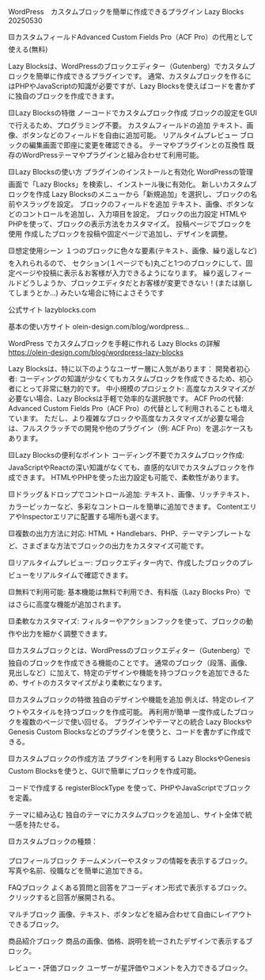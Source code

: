 WordPress　カスタムブロックを簡単に作成できるプラグイン Lazy Blocks 20250530

🟨カスタムフィールドAdvanced Custom Fields Pro（ACF Pro）の代用として使える(無料)

Lazy Blocksは、WordPressのブロックエディター（Gutenberg）でカスタムブロックを簡単に作成できるプラグインです。
通常、カスタムブロックを作るにはPHPやJavaScriptの知識が必要ですが、Lazy Blocksを使えばコードを書かずに独自のブロックを作成できます。

🟨Lazy Blocksの特徴
ノーコードでカスタムブロック作成
ブロックの設定をGUIで行えるため、プログラミング不要。
カスタムフィールドの追加
テキスト、画像、ボタンなどのフィールドを自由に追加可能。
リアルタイムプレビュー
ブロックの編集画面で即座に変更を確認できる。
テーマやプラグインとの互換性
既存のWordPressテーマやプラグインと組み合わせて利用可能。

🟨Lazy Blocksの使い方
プラグインのインストールと有効化
WordPressの管理画面で「Lazy Blocks」を検索し、インストール後に有効化。
新しいカスタムブロックを作成
Lazy Blocksのメニューから「新規追加」を選択し、ブロックの名前やスラッグを設定。
ブロックのフィールドを追加
テキスト、画像、ボタンなどのコントロールを追加し、入力項目を設定。
ブロックの出力設定
HTMLやPHPを使って、ブロックの表示方法をカスタマイズ。
投稿ページでブロックを使用
作成したブロックを投稿や固定ページで追加し、デザインを調整。

🟨想定使用シーン
１つのブロックに色々な要素(テキスト、画像、繰り返しなど)を入れられるので、
セクション(１ページでも)丸ごと1つのブロックにして、固定ページや投稿に表示＆お客様が入力できるようになります。
繰り返しフィールドどうしようか、ブロックエディタだとお客様が変更できない！(または崩してしまうとか…)
みたいな場合に特によさそうです

公式サイト
lazyblocks.com

基本の使い方サイト
olein-design.com/blog/wordpress…

WordPress でカスタムブロックを手軽に作れる Lazy Blocks の詳解
https://olein-design.com/blog/wordpress-lazy-blocks



Lazy Blocksは、特に以下のようなユーザー層に人気があります：
開発者初心者: コーディングの知識が少なくてもカスタムブロックを作成できるため、初心者にとって非常に魅力的です。
中小規模のプロジェクト: 高度なカスタマイズが必要ない場合、Lazy Blocksは手軽で効率的な選択肢です。
ACF Proの代替: Advanced Custom Fields Pro（ACF Pro）の代替として利用されることも増えています。
ただし、より複雑なブロックや高度なカスタマイズが必要な場合は、フルスクラッチでの開発や他のプラグイン（例: ACF Pro）を選ぶケースもあります。

🟨Lazy Blocksの便利なポイント
コーディング不要でカスタムブロック作成:
JavaScriptやReactの深い知識がなくても、直感的なUIでカスタムブロックを作成できます。
HTMLやPHPを使った出力設定も可能で、柔軟性があります。

🟨ドラッグ＆ドロップでコントロール追加:
テキスト、画像、リッチテキスト、カラーピッカーなど、多彩なコントロールを簡単に追加できます。
ContentエリアやInspectorエリアに配置する場所も選べます。

🟨複数の出力方法に対応:
HTML + Handlebars、PHP、テーマテンプレートなど、さまざまな方法でブロックの出力をカスタマイズ可能です。

🟨リアルタイムプレビュー:
ブロックエディター内で、作成したブロックのプレビューをリアルタイムで確認できます。

🟨無料で利用可能:
基本機能は無料で利用でき、有料版（Lazy Blocks Pro）ではさらに高度な機能が追加されます。

🟨柔軟なカスタマイズ:
フィルターやアクションフックを使って、ブロックの動作や出力を細かく調整できます。


🟨カスタムブロックとは、WordPressのブロックエディター（Gutenberg）で独自のブロックを作成できる機能のことです。
通常のブロック（段落、画像、見出しなど）に加えて、特定のデザインや機能を持つブロックを追加できるため、サイトのカスタマイズがより柔軟になります。

🟨カスタムブロックの特徴
独自のデザインや機能を追加
例えば、特定のレイアウトやスタイルを持つブロックを作成可能。
再利用が簡単
一度作成したブロックを複数のページで使い回せる。
プラグインやテーマとの統合
Lazy BlocksやGenesis Custom Blocksなどのプラグインを使うと、コードを書かずに作成できる。

🟨カスタムブロックの作成方法
プラグインを利用する
Lazy BlocksやGenesis Custom Blocksを使うと、GUIで簡単にブロックを作成可能。

コードで作成する
registerBlockType を使って、PHPやJavaScriptでブロックを定義。

テーマに組み込む
独自のテーマにカスタムブロックを追加し、サイト全体で統一感を持たせる。


🟨カスタムブロックの種類：

プロフィールブロック
チームメンバーやスタッフの情報を表示するブロック。写真や名前、役職などを簡単に追加できる。

FAQブロック
よくある質問と回答をアコーディオン形式で表示するブロック。クリックすると回答が展開される。

マルチブロック
画像、テキスト、ボタンなどを組み合わせて自由にレイアウトできるブロック。

商品紹介ブロック
商品の画像、価格、説明を統一されたデザインで表示するブロック。

レビュー・評価ブロック
ユーザーが星評価やコメントを入力できるブロック。